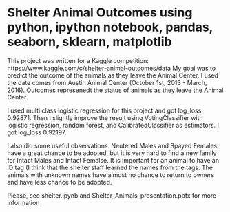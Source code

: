 # Shelter Animal Outcomes using python, ipython notebook, pandas, seaborn, sklearn, matplotlib


This project was written for a Kaggle competition: https://www.kaggle.com/c/shelter-animal-outcomes/data 
My goal was to predict the outcome of the animals as they leave the Animal Center.
I used the date comes from Austin Animal Center (October 1st, 2013 - March, 2016). 
Outcomes represenedt the status of animals as they leave the Animal Center.

I used multi class logistic regression for this project and got log_loss 0.92871. Then I slightly improve the result using VotingClassifier with logistic regression, random forest, and CalibratedClassifier as estimators. I got log_loss 0.92197.
 
I also did some useful observations.
Neutered Males and Spayed Females have a great chance to be adopted, but it is very hard to find a new family for Intact Males and Intact Femalse.
It is important for an animal to have an ID tag (I think that the shelter staff learned the names from the tags. The animals with unknown names have almost no chance to return to owners and have less chance to be adopted.
 

Please, see shelter.ipynb and Shelter_Animals_presentation.pptx for more information
